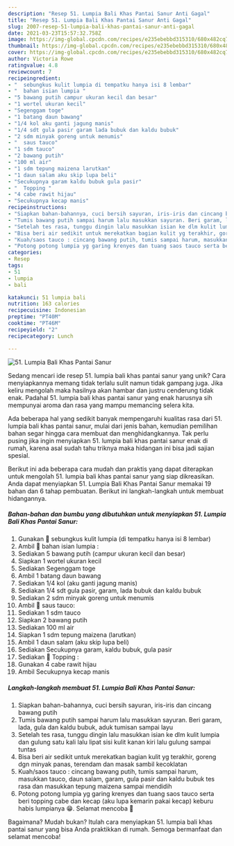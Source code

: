 ```yaml
---
description: "Resep 51. Lumpia Bali Khas Pantai Sanur Anti Gagal"
title: "Resep 51. Lumpia Bali Khas Pantai Sanur Anti Gagal"
slug: 2007-resep-51-lumpia-bali-khas-pantai-sanur-anti-gagal
date: 2021-03-23T15:57:32.758Z
image: https://img-global.cpcdn.com/recipes/e235ebebbd315310/680x482cq70/51-lumpia-bali-khas-pantai-sanur-foto-resep-utama.jpg
thumbnail: https://img-global.cpcdn.com/recipes/e235ebebbd315310/680x482cq70/51-lumpia-bali-khas-pantai-sanur-foto-resep-utama.jpg
cover: https://img-global.cpcdn.com/recipes/e235ebebbd315310/680x482cq70/51-lumpia-bali-khas-pantai-sanur-foto-resep-utama.jpg
author: Victoria Rowe
ratingvalue: 4.8
reviewcount: 7
recipeingredient:
- "  sebungkus kulit lumpia di tempatku hanya isi 8 lembar"
- "  bahan isian lumpia "
- "5 bawang putih campur ukuran kecil dan besar"
- "1 wortel ukuran kecil"
- "Segenggam toge"
- "1 batang daun bawang"
- "1/4 kol aku ganti jagung manis"
- "1/4 sdt gula pasir garam lada bubuk dan kaldu bubuk"
- "2 sdm minyak goreng untuk menumis"
- "  saus tauco"
- "1 sdm tauco"
- "2 bawang putih"
- "100 ml air"
- "1 sdm tepung maizena larutkan"
- "1 daun salam aku skip lupa beli"
- "Secukupnya garam kaldu bubuk gula pasir"
- "  Topping "
- "4 cabe rawit hijau"
- "Secukupnya kecap manis"
recipeinstructions:
- "Siapkan bahan-bahannya, cuci bersih sayuran, iris-iris dan cincang bawang putih"
- "Tumis bawang putih sampai harum lalu masukkan sayuran. Beri garam, lada, gula dan kaldu bubuk, aduk tumisan sampai layu"
- "Setelah tes rasa, tunggu dingin lalu masukkan isian ke dlm kulit lumpia dan gulung satu kali lalu lipat sisi kulit kanan kiri lalu gulung sampai tuntas"
- "Bisa beri air sedikit untuk merekatkan bagian kulit yg terakhir, goreng dgn minyak panas, terendam dan masak sambil kecoklatan"
- "Kuah/saos tauco : cincang bawang putih, tumis sampai harum, masukkan tauco, daun salam, garam, gula pasir dan kaldu bubuk tes rasa dan masukkan tepung maizena sampai mendidih"
- "Potong potong lumpia yg garing krenyes dan tuang saos tauco serta beri topping cabe dan kecap (aku lupa kemarin pakai kecap) keburu habis lumpianya 😁. Selamat mencoba 🥳"
categories:
- Resep
tags:
- 51
- lumpia
- bali

katakunci: 51 lumpia bali 
nutrition: 163 calories
recipecuisine: Indonesian
preptime: "PT40M"
cooktime: "PT46M"
recipeyield: "2"
recipecategory: Lunch

---
```



![51. Lumpia Bali Khas Pantai Sanur](https://img-global.cpcdn.com/recipes/e235ebebbd315310/680x482cq70/51-lumpia-bali-khas-pantai-sanur-foto-resep-utama.jpg)

Sedang mencari ide resep 51. lumpia bali khas pantai sanur yang unik? Cara menyiapkannya memang tidak terlalu sulit namun tidak gampang juga. Jika keliru mengolah maka hasilnya akan hambar dan justru cenderung tidak enak. Padahal 51. lumpia bali khas pantai sanur yang enak harusnya sih mempunyai aroma dan rasa yang mampu memancing selera kita.



Ada beberapa hal yang sedikit banyak mempengaruhi kualitas rasa dari 51. lumpia bali khas pantai sanur, mulai dari jenis bahan, kemudian pemilihan bahan segar hingga cara membuat dan menghidangkannya. Tak perlu pusing jika ingin menyiapkan 51. lumpia bali khas pantai sanur enak di rumah, karena asal sudah tahu triknya maka hidangan ini bisa jadi sajian spesial.


Berikut ini ada beberapa cara mudah dan praktis yang dapat diterapkan untuk mengolah 51. lumpia bali khas pantai sanur yang siap dikreasikan. Anda dapat menyiapkan 51. Lumpia Bali Khas Pantai Sanur memakai 19 bahan dan 6 tahap pembuatan. Berikut ini langkah-langkah untuk membuat hidangannya.

<!--inarticleads1-->

##### Bahan-bahan dan bumbu yang dibutuhkan untuk menyiapkan 51. Lumpia Bali Khas Pantai Sanur:

1. Gunakan  💠 sebungkus kulit lumpia (di tempatku hanya isi 8 lembar)
1. Ambil  💠 bahan isian lumpia :
1. Sediakan 5 bawang putih (campur ukuran kecil dan besar)
1. Siapkan 1 wortel ukuran kecil
1. Sediakan Segenggam toge
1. Ambil 1 batang daun bawang
1. Sediakan 1/4 kol (aku ganti jagung manis)
1. Sediakan 1/4 sdt gula pasir, garam, lada bubuk dan kaldu bubuk
1. Sediakan 2 sdm minyak goreng untuk menumis
1. Ambil  💠 saus tauco:
1. Sediakan 1 sdm tauco
1. Siapkan 2 bawang putih
1. Sediakan 100 ml air
1. Siapkan 1 sdm tepung maizena (larutkan)
1. Ambil 1 daun salam (aku skip lupa beli)
1. Sediakan Secukupnya garam, kaldu bubuk, gula pasir
1. Sediakan  💠 Topping :
1. Gunakan 4 cabe rawit hijau
1. Ambil Secukupnya kecap manis




<!--inarticleads2-->

##### Langkah-langkah membuat 51. Lumpia Bali Khas Pantai Sanur:

1. Siapkan bahan-bahannya, cuci bersih sayuran, iris-iris dan cincang bawang putih
1. Tumis bawang putih sampai harum lalu masukkan sayuran. Beri garam, lada, gula dan kaldu bubuk, aduk tumisan sampai layu
1. Setelah tes rasa, tunggu dingin lalu masukkan isian ke dlm kulit lumpia dan gulung satu kali lalu lipat sisi kulit kanan kiri lalu gulung sampai tuntas
1. Bisa beri air sedikit untuk merekatkan bagian kulit yg terakhir, goreng dgn minyak panas, terendam dan masak sambil kecoklatan
1. Kuah/saos tauco : cincang bawang putih, tumis sampai harum, masukkan tauco, daun salam, garam, gula pasir dan kaldu bubuk tes rasa dan masukkan tepung maizena sampai mendidih
1. Potong potong lumpia yg garing krenyes dan tuang saos tauco serta beri topping cabe dan kecap (aku lupa kemarin pakai kecap) keburu habis lumpianya 😁. Selamat mencoba 🥳




Bagaimana? Mudah bukan? Itulah cara menyiapkan 51. lumpia bali khas pantai sanur yang bisa Anda praktikkan di rumah. Semoga bermanfaat dan selamat mencoba!
